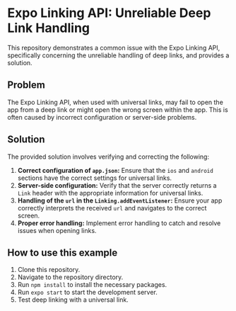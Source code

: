 # Expo Linking API: Unreliable Deep Link Handling

This repository demonstrates a common issue with the Expo Linking API, specifically concerning the unreliable handling of deep links, and provides a solution.

## Problem

The Expo Linking API, when used with universal links, may fail to open the app from a deep link or might open the wrong screen within the app. This is often caused by incorrect configuration or server-side problems.

## Solution

The provided solution involves verifying and correcting the following:

1. **Correct configuration of `app.json`:** Ensure that the `ios` and `android` sections have the correct settings for universal links.
2. **Server-side configuration:** Verify that the server correctly returns a `Link` header with the appropriate information for universal links.
3. **Handling of the `url` in the `Linking.addEventListener`:** Ensure your app correctly interprets the received `url` and navigates to the correct screen.
4. **Proper error handling:** Implement error handling to catch and resolve issues when opening links.

## How to use this example

1. Clone this repository.
2. Navigate to the repository directory.
3. Run `npm install` to install the necessary packages.
4. Run `expo start` to start the development server.
5. Test deep linking with a universal link.